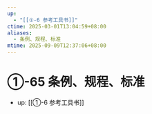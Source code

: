 ```yaml
---
up:
  - "[[①-6 参考工具书]]"
ctime: 2025-03-01T13:04:59+08:00
aliases:
  - 条例、规程、标准
mtime: 2025-09-09T12:37:06+08:00
---
```


# ①-65 条例、规程、标准

- up: [[①-6 参考工具书]]
